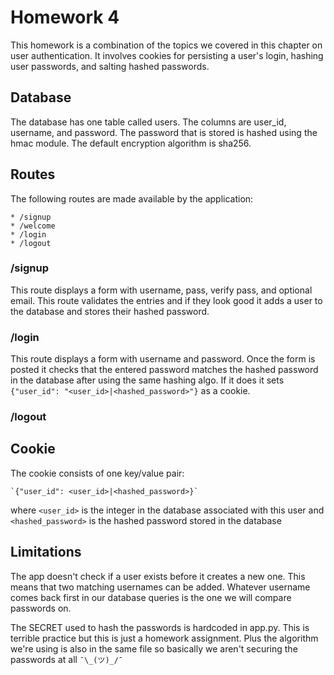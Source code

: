 # Homework 4

This homework is a combination of the topics we covered in this chapter on user authentication.  It involves cookies for persisting a user's login, hashing user passwords, and salting hashed passwords.

## Database

The database has one table called users.  The columns are user_id, username, and password.  The password that is stored is hashed using the hmac module.  The default encryption algorithm is sha256.

## Routes

The following routes are made available by the application:

    * /signup
    * /welcome
    * /login
    * /logout

### /signup
This route displays a form with username, pass, verify pass, and optional email. This route validates the entries and if they look good it adds a user to the database and stores their hashed password.

### /login
This route displays a form with username and password. Once the form is posted it checks that the entered password matches the hashed password in the database after using the same hashing algo. If it does it sets `{"user_id": "<user_id>|<hashed_password>"}` as a cookie.

### /logout

## Cookie

The cookie consists of one key/value pair:

    `{"user_id": <user_id>|<hashed_password>}`

where `<user_id>` is the integer in the database associated with this user and `<hashed_password>` is the hashed password stored in the database


## Limitations

The app doesn't check if a user exists before it creates a new one.  This means that two matching usernames can be added.  Whatever username comes back first in our database queries is the one we will compare passwords on.

The SECRET used to hash the passwords is hardcoded in app.py.  This is terrible practice but this is just a homework assignment.  Plus the algorithm we're using is also in the same file so basically we aren't securing the passwords at all `¯\_(ツ)_/¯`
